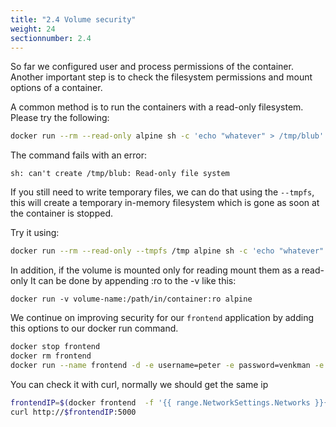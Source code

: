 ```yaml
---
title: "2.4 Volume security"
weight: 24
sectionnumber: 2.4
---
```



So far we configured user and process permissions of the container. Another important step is to check the filesystem permissions and mount options of a container.

A common method is to run the containers with a read-only filesystem.  Please try the following:

```bash
docker run --rm --read-only alpine sh -c 'echo "whatever" > /tmp/blub'
```

The command fails with an error:

```
sh: can't create /tmp/blub: Read-only file system
```

If you still need to write temporary files, we can do that using the `--tmpfs`, this will create a temporary in-memory filesystem which is gone as soon at the container is stopped.

Try it using:

```bash
docker run --rm --read-only --tmpfs /tmp alpine sh -c 'echo "whatever" > /tmp/blub'
```

In addition, if the volume is mounted only for reading mount them as a read-only It can be done by appending :ro to the -v like this:

```
docker run -v volume-name:/path/in/container:ro alpine
```

We continue on improving security for our `frontend` application by adding this options to our docker run command.

```bash
docker stop frontend
docker rm frontend
docker run --name frontend -d -e username=peter -e password=venkman -e servername=$ip --cap-drop ALL --security-opt=no-new-privileges --read-only --tmpfs /tmp container-lab-frontend:v2.0
```

You can check it with curl, normally we should get the same ip

```bash
frontendIP=$(docker frontend  -f '{{ range.NetworkSettings.Networks }}{{ .IPAddress }}{{ end }}')
curl http://$frontendIP:5000
```

